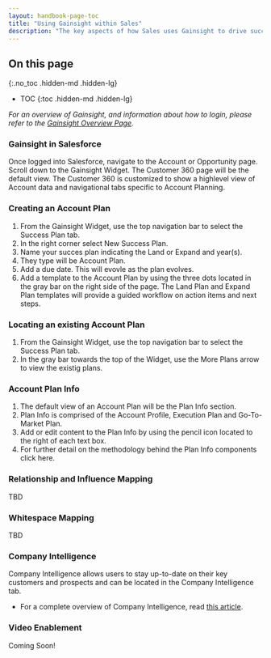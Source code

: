 ```yaml
---
layout: handbook-page-toc
title: "Using Gainsight within Sales"
description: "The key aspects of how Sales uses Gainsight to drive success for customers."
---
```


## On this page
{:.no_toc .hidden-md .hidden-lg}

- TOC
{:toc .hidden-md .hidden-lg}

*For an overview of Gainsight, and information about how to login, please refer to the [Gainsight Overview Page](/handbook/sales/gainsight/).*

### Gainsight in Salesforce

Once logged into Salesforce, navigate to the Account or Opportunity page. Scroll down to the Gainsight Widget.  The Customer 360 page will be the default view.  The Customer 360 is customized to show a highlevel view of Account data and navigational tabs specific to Account Planning. 

### Creating an Account Plan

1. From the Gainsight Widget, use the top navigation bar to select the Success Plan tab.
1. In the right corner select New Success Plan.
1. Name your succes plan indicating the Land or Expand and year(s).
1. They type will be Account Plan.
1. Add a due date. This will evovle as the plan evolves.
1. Add a template to the Account Plan by using the three dots located in the gray bar on the right side of the page. The Land Plan and Expand Plan templates will provide a guided workflow on action items and next steps.
   
### Locating an existing Account Plan

1. From the Gainsight Widget, use the top navigation bar to select the Success Plan tab.
1. In the gray bar towards the top of the Widget, use the More Plans arrow to view the existig plans.

### Account Plan Info

1. The default view of an Account Plan will be the Plan Info section.
1. Plan Info is comprised of the Account Profile, Execution Plan and Go-To-Market Plan. 
1. Add or edit content to the Plan Info by using the pencil icon located to the right of each text box. 
1. For further detail on the methodology behind the Plan Info components click here.

### Relationship and Influence Mapping

TBD

### Whitespace Mapping

TBD

### Company Intelligence

Company Intelligence allows users to stay up-to-date on their key customers and prospects and can be located in the Company Intelligence tab. 
   - For a complete overview of Company Intelligence, read [this article](https://support.gainsight.com/SFDC_Edition/Company_Intelligence/About/Company_Intelligence_Overview?mt-draft=true#Overview).

### Video Enablement 

Coming Soon! 
